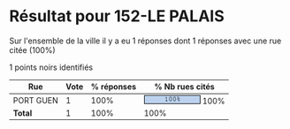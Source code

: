 # Résultat pour 152-LE PALAIS

Sur l'ensemble de la ville il y a eu 1 réponses dont 1 réponses avec une rue citée (100%)

1 points noirs identifiés

| Rue | Vote | % réponses | % Nb rues cités|
|-----|------|------------|----------------|
| PORT GUEN | 1 | 100% | <img src="../../img/bar_100.gif" />&nbsp;100%|
| **Total** | 1 | 100% | 100%|
